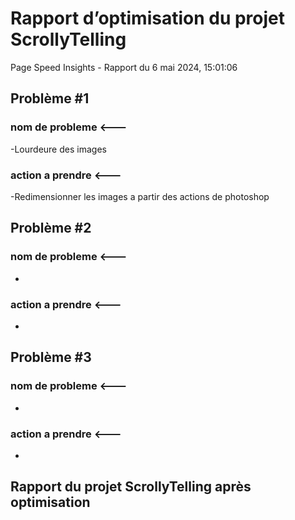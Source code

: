 # Rapport d’optimisation du projet ScrollyTelling

Page Speed Insights - Rapport du 6 mai 2024, 15:01:06

## Problème #1

### nom de probleme <---
-Lourdeure des images

### action a prendre <---
-Redimensionner les images a partir des actions de photoshop

## Problème #2

### nom de probleme <---
-

### action a prendre <---
-

## Problème #3

### nom de probleme <---
-

### action a prendre <---
-

## Rapport du projet ScrollyTelling après optimisation

